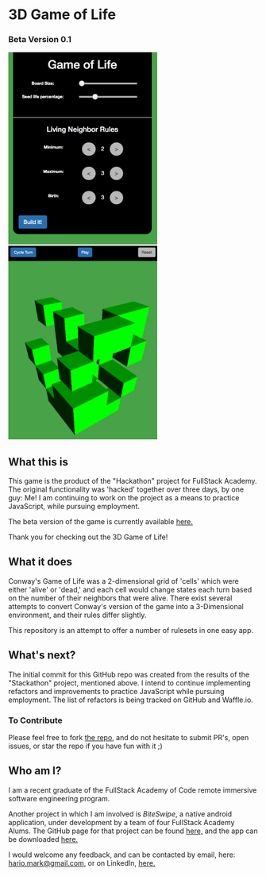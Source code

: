 # 3D Game of Life
### Beta Version 0.1

<img src="./public/img/menu.png" width="300" alt="setup menu">
<img src="./public/img/game.png" width="300 alt="gameplay image">


## What this is

This game is the product of the "Hackathon" project for FullStack Academy. The original functionality was 'hacked' together over three days, by one guy: Me! I am continuing to work on the project as a means to practice JavaScript, while pursuing employment.

The beta version of the game is currently available [here.](gameoflife-3d.herokuapp.com)

Thank you for checking out the 3D Game of Life!

## What it does

Conway's Game of Life was a 2-dimensional grid of 'cells' which were either 'alive' or 'dead,' and each cell would change states each turn based on the number of their neighbors that were alive. There exist several attempts to convert Conway's version of the game into a 3-Dimensional environment, and their rules differ slightly.

This repository is an attempt to offer a number of rulesets in one easy app.

## What's next?

The initial commit for this GitHub repo was created from the results of the "Stackathon" project, mentioned above. I intend to continue implementing refactors and improvements to practice JavaScript while pursuing employment. The list of refactors is being tracked on GitHub and Waffle.io.

### To Contribute

Please feel free to fork [the repo,](https://github.com/gameoflife-3d) and do not hesitate to submit PR's, open issues, or star the repo if you have fun with it ;)

## Who am I?

I am a recent graduate of the FullStack Academy of Code remote immersive software engineering program.

Another project in which I am involved is *BiteSwipe*, a native android application, under development by a team of four FullStack Academy Alums. The GitHub page for that project can be found [here,](https://github.com/dennisdeng2002/biteswipe) and the app can be downloaded [here.](http://biteswipe.herokuapp.com/)

I would welcome any feedback, and can be contacted by email, here: hario.mark@gmail.com, or on LinkedIn, [here.](https://www.linkedin.com/in/mark-hario-6b871285/)
